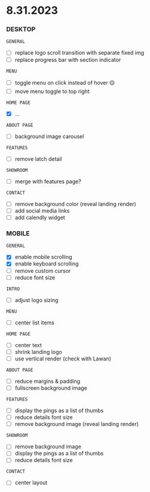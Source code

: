 # 8.31.2023

### DESKTOP

`GENERAL`

- [ ] replace logo scroll transition with separate fixed img
- [ ] replace progress bar with section indicator

`MENU`

- [ ] toggle menu on click instead of hover 🟡
- [ ] move menu toggle to top right

`HOME PAGE`

- [x] ...

`ABOUT PAGE`

- [ ] background image carousel

`FEATURES`

- [ ] remove latch detail

`SHOWROOM`

- [ ] merge with features page?

`CONTACT`

- [ ] remove background color (reveal landing render)
- [ ] add social media links
- [ ] add calendly widget

### MOBILE

`GENERAL`

- [x] enable mobile scrolling
- [x] enable keyboard scrolling
- [ ] remove custom cursor
- [ ] reduce font size

`INTRO`

- [ ] adjust logo sizing

`MENU`

- [ ] center list items

`HOME PAGE`

- [ ] center text
- [ ] shrink landing logo
- [ ] use vertical render (check with Lawan)

`ABOUT PAGE`

- [ ] reduce margins & padding
- [ ] fullscreen background image

`FEATURES`

- [ ] display the pings as a list of thumbs
- [ ] reduce details font size
- [ ] remove background image (reveal landing render)

`SHOWROOM`

- [ ] remove background image
- [ ] display the pings as a list of thumbs
- [ ] reduce details font size

`CONTACT`

- [ ] center layout
